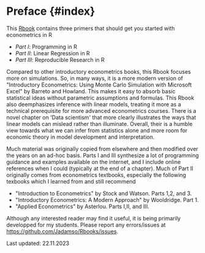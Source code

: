 # Preface {#index}



<!--- Add Title Image
<img src="Figures_Manual/Logo.png" class="cover" height="50%"/>  

--->


This [Rbook](https://jadamso.github.io/Rbooks/) contains three primers that should get you started with econometrics in R

 * *Part   I*: Programming in R
 * *Part  II*: Linear Regression in R
 * *Part III*: Reproducible Research in R

Compared to other introductory econometrics books, this Rbook focuses more on simulations. So, in many ways, it is a more modern version of "Introductory Econometrics: Using Monte Carlo Simulation with Microsoft Excel" by Barreto and Howland. This makes it easy to absorb basic statistical ideas without parametric assumptions and formulas. This Rbook also deemphasizes inference with linear models, treating it more as a technical prerequisite for more advanced econometrics courses. There is a novel chapter on 'Data scientism' that more clearly illustrates the ways that linear models can mislead rather than illuminate. Overall, their is a humble view towards what we can infer from statistics alone and more room for economic theory in model development and interpretation.

Much material was originally copied from elsewhere and then modified over the years on an ad-hoc basis. Parts I and III synthesize a lot of programming guidance and examples available on the internet, and I include online references when I could (typically at the end of a chapter).  Much of Part II originally comes from econometrics textbooks, especially the following texbooks which I learned from and still recommend

 * "Introduction to Econometrics" by Stock and Watson. Parts 1,2, and 3.
 * "Introductory Econometrics: A Modern Approach" by Wooldridge. Part 1.
 * "Applied Econometrics" by Asterlou. Parts I,II, and III.


Although any interested reader may find it useful, it is being primarily developped for my students. Please report any errors/issues at https://github.com/Jadamso/Rbooks/issues.

Last updated: 22.11.2023
